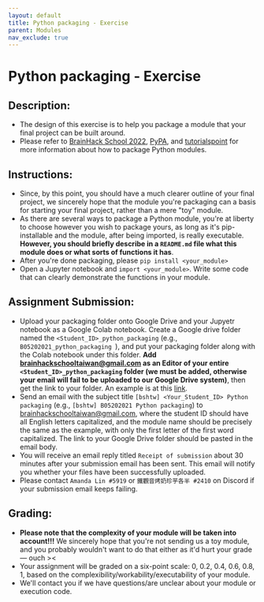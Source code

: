 ```yaml
---
layout: default
title: Python packaging - Exercise
parent: Modules
nav_exclude: true
---
```


# Python packaging - Exercise

## Description:

- The design of this exercise is to help you package a module that your final project can be built around.
- Please refer to [BrainHack School 2022](https://school.brainhackmtl.org/modules/packaging/), [PyPA](https://packaging.python.org/en/latest/tutorials/packaging-projects/), and [tutorialspoint](https://www.tutorialspoint.com/python/python_modules.htm) for more information about how to package Python modules.

## Instructions:

- Since, by this point, you should have a much clearer outline of your final project, we sincerely hope that the module you're packaging can a basis for starting your final project, rather than a mere "toy" module.
- As there are several ways to package a Python module, you're at liberty to choose however you wish to package yours, as long as it's pip-installable and the module, after being imported, is really executable. **However, you should briefly describe in a `README.md` file what this module does or what sorts of functions it has**.
- After you're done packaging, please `pip install <your_module>`
- Open a Jupyter notebook and `import <your_module>`. Write some code that can clearly demonstrate the functions in your module.

## Assignment Submission:

- Upload your packaging folder onto Google Drive and your Jupyetr notebook as a Google Colab notebook. Create a Google drive folder named the `<Student_ID>_python_packaging` (e.g., `B05202021_python_packaging `), and put your packaging folder along with the Colab notebook under this folder. **Add brainhackschooltaiwan@gmail.com as an Editor of your entire `<Student_ID>_python_packaging` folder (we must be added, otherwise your email will fail to be uploaded to our Google Drive system)**, then get the link to your folder. An example is at this [link](https://drive.google.com/drive/folders/1rTj921jBjsYaKSBkBpl9S5u5m9u1J6Ff?usp=share_link).
- Send an email with the subject title `[bshtw] <Your_Student_ID> Python packaging` (e.g., `[bshtw] B05202021 Python packaging`) to brainhackschooltaiwan@gmail.com, where the student ID should have all English letters capitalized, and the module name should be precisely the same as the example, with only the first letter of the first word capitalized. The link to your Google Drive folder should be pasted in the email body.
- You will receive an email reply titled `Receipt of submission` about 30 minutes after your submission email has been sent. This email will notify you whether your files have been successfully uploaded.
- Please contact `Amanda Lin #5919` or `鐵觀音烤奶珍芋各半 #2410` on Discord if your submission email keeps failing.

## Grading:

- **Please note that the complexity of your module will be taken into account!!!** We sincerely hope that you're not sending us a toy module, and you probably wouldn't want to do that either as it'd hurt your grade — ouch ><
- Your assignment will be graded on a six-point scale: 0, 0.2, 0.4, 0.6, 0.8, 1, based on the complexibility/workability/executability of your module.
- We'll contact you if we have questions/are unclear about your module or execution code.
